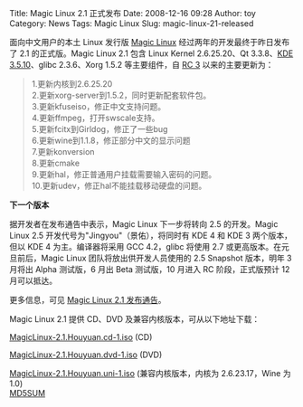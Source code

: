 Title: Magic Linux 2.1 正式发布
Date: 2008-12-16 09:28
Author: toy
Category: News
Tags: Magic Linux
Slug: magic-linux-21-released

面向中文用户的本土 Linux 发行版 [Magic
Linux](http://www.magiclinux.org/) 经过两年的开发最终于昨日发布了 2.1
的正式版。Magic Linux 2.1 包含 Linux Kernel 2.6.25.20、Qt 3.3.8、[KDE
3.5.10](http://linuxtoy.org/archives/kde-3510.html)、glibc 2.3.6、Xorg
1.5.2 等主要组件，自 [RC
3](http://linuxtoy.org/archives/magic-linux-21-rc3.html)
以来的主要更新为：

> 1.更新内核到2.6.25.20  
>  2.更新xorg-server到1.5.2，同时更新配套软件包。  
>  3.更新kfuseiso，修正中文支持问题。  
>  4.更新ffmpeg，打开swscale支持。  
>  5.更新fcitx到Girldog，修正了一些bug  
>  6.更新wine到1.1.8，修正部分中文的显示问题  
>  7.更新konversion  
>  8.更新cmake  
>  9.更新hal，修正普通用户挂载需要输入密码的问题。  
>  10.更新udev，修正hal不能挂载移动硬盘的问题。

**下一个版本**

据开发者在发布通告中表示，Magic Linux 下一步将转向 2.5 的开发。Magic
Linux 2.5 开发代号为"Jingyou"（景佑），将同时有 KDE 4 和 KDE 3
两个版本，但以 KDE 4 为主。编译器将采用 GCC 4.2，glibc 将使用 2.7
或更高版本。在元旦前后，Magic Linux 团队将放出供开发人员使用的 2.5
Snapshot 版本，明年 3 月将出 Alpha 测试版，6 月出 Beta 测试版，10 月进入
RC 阶段，正式版预计 12 月可以抵达。

更多信息，可见 [Magic Linux 2.1
发布通告](http://www.magiclinux.org/node/902)。

Magic Linux 2.1 提供 CD、DVD 及兼容内核版本，可从以下地址下载：

[MagicLinux-2.1.Houyuan.cd-1.iso](http://apt.magiclinux.org/iso/MagicLinux-2.1.Houyuan.cd-1.iso)
(CD)  

[MagicLinux-2.1.Houyuan.dvd-1.iso](http://apt.magiclinux.org/iso/MagicLinux-2.1.Houyuan.dvd-1.iso)
(DVD)  

[MagicLinux-2.1.Houyuan.uni-1.iso](http://apt.magiclinux.org/iso/MagicLinux-2.1.Houyuan.uni-1.iso)
(兼容内核版本，内核为 2.6.23.17，Wine 为 1.0)  
[MD5SUM](http://apt.magiclinux.org/iso/MagicLinux-2.1.Houyuan.md5sum)
